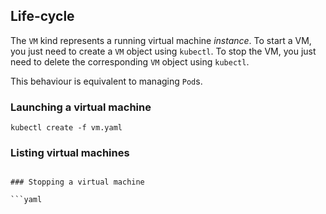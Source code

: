 ## Life-cycle

The `VM` kind represents a running virtual machine _instance_.
To start a VM, you just need to create a `VM` object using `kubectl`.
To stop the VM, you just need to delete the corresponding `VM` object using `kubectl`.

This behaviour is equivalent to managing `Pod`s.

### Launching a virtual machine

```
kubectl create -f vm.yaml
```

### Listing virtual machines





```

### Stopping a virtual machine

```yaml